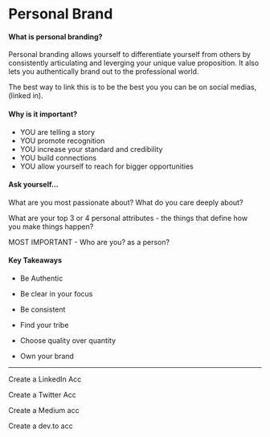 # Personal Brand

#### What is personal branding?

Personal branding allows yourself to differentiate yourself from others by consistently articulating and leverging your unique value proposition. It also lets you authentically brand out to the professional world.

The best way to link this is to be the best you you can be on social medias, (linked in).

#### Why is it important?

* YOU are telling a story
* YOU promote recognition
* YOU increase your standard and credibility
* YOU build connections
* YOU allow yourself to reach for bigger opportunities

#### Ask yourself...

What are you most passionate about? What do you care deeply about?

What are your top 3 or 4 personal attributes - the things that define how you make things happen?

MOST IMPORTANT - Who are you? as a person?

#### Key Takeaways

* Be Authentic

* Be clear in your focus

* Be consistent

* Find your tribe

* Choose quality over quantity 

* Own your brand

---

Create a LinkedIn Acc

Create a Twitter Acc

Create a Medium acc

Create a dev.to acc